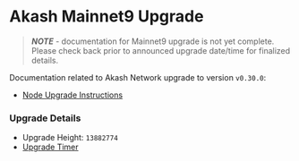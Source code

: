 # Akash Mainnet9 Upgrade

> _**NOTE**_ - documentation for Mainnet9 upgrade is not yet complete.  Please check back prior to announced upgrade date/time for finalized details.

Documentation related to Akash Network upgrade to version `v0.30.0`:

* [Node Upgrade Instructions](v0.28.0-upgrade-docs.md)

### Upgrade Details

* Upgrade Height: `13882774`
* [Upgrade Timer](https://www.mintscan.io/akash/block/13882774)
